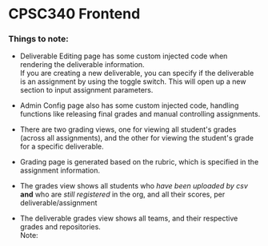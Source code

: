 # CPSC340 Frontend

### Things to note:
* Deliverable Editing page has some custom injected code when rendering the deliverable information.  
If you are creating a new deliverable, you can specify if the deliverable is an assignment by using
the toggle switch. This will open up a new section to input assignment parameters.

* Admin Config page also has some custom injected code, handling functions
like releasing final grades and manual controlling assignments.

* There are two grading views, one for viewing all student's grades (across all
assignments), and the other for viewing the student's grade
for a specific deliverable.

* Grading page is generated based on the rubric, which is specified in
the assignment information. 

* The grades view shows all students who _have been uploaded by csv_ **and**
who are _still registered_ in the org, and all their scores, per deliverable/assignment

* The deliverable grades view shows all teams, and their respective grades and repositories.  
Note: 


<!-- 
## Design Choices:
     
Custom code is run on page loads, through `renderPage()`.
--->
